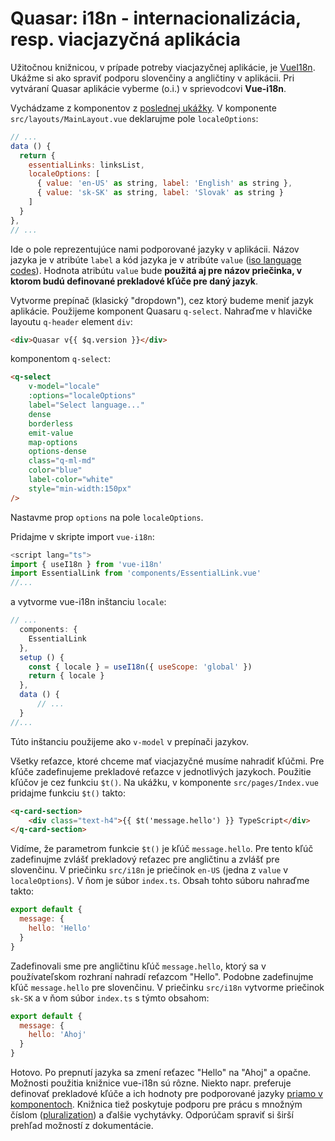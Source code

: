 # Quasar: i18n - internacionalizácia, resp. viacjazyčná aplikácia

Užitočnou knižnicou, v prípade potreby viacjazyčnej aplikácie, je [VueI18n](https://kazupon.github.io/vue-i18n/). Ukážme si ako spraviť podporu slovenčiny a angličtiny v aplikácii. Pri vytváraní Quasar aplikácie vyberme (o.i.) v sprievodcovi **Vue-i18n**.

Vychádzame z komponentov z [poslednej ukážky](zdroje/c5-quasar-vuelidate.zip). V komponente ``src/layouts/MainLayout.vue`` deklarujme pole ``localeOptions``:

```js
// ...
data () {
  return {
    essentialLinks: linksList,
    localeOptions: [
      { value: 'en-US' as string, label: 'English' as string },
      { value: 'sk-SK' as string, label: 'Slovak' as string }
    ]
  }
},
// ...
```
Ide o pole reprezentujúce nami podporované jazyky v aplikácii. Názov jazyka je v atribúte ``label`` a kód jazyka je v atribúte ``value`` ([iso language codes](https://www.andiamo.co.uk/resources/iso-language-codes/)). Hodnota atribútu ``value`` bude **použitá aj pre názov priečinka, v ktorom budú definované prekladové kľúče pre daný jazyk**.

Vytvorme prepínač (klasický "dropdown"), cez ktorý budeme meniť jazyk aplikácie. Použijeme komponent Quasaru ``q-select``. Nahraďme v hlavičke layoutu ``q-header`` element ``div``:
```html
<div>Quasar v{{ $q.version }}</div>
```
komponentom ``q-select``:
```html
<q-select
    v-model="locale"
    :options="localeOptions"
    label="Select language..."
    dense
    borderless
    emit-value
    map-options
    options-dense
    class="q-ml-md"
    color="blue"
    label-color="white"
    style="min-width:150px"
/>
```
Nastavme prop ``options`` na pole ``localeOptions``. 

Pridajme v skripte import ``vue-i18n``:
```js
<script lang="ts">
import { useI18n } from 'vue-i18n'
import EssentialLink from 'components/EssentialLink.vue'
//...
 ```
 a vytvorme vue-i18n inštanciu ``locale``:
```js
// ...
  components: {
    EssentialLink
  },
  setup () {
    const { locale } = useI18n({ useScope: 'global' })
    return { locale }
  },
  data () {
      // ...
  }
//...
```
Túto inštanciu použijeme ako ``v-model`` v prepínači jazykov.  

Všetky reťazce, ktoré chceme mať viacjazyčné musíme nahradiť kľúčmi. Pre kľúče zadefinujeme prekladové reťazce v jednotlivých jazykoch. Použitie kľúčov je cez funkciu ``$t()``. Na ukážku, v komponente ``src/pages/Index.vue`` pridajme funkciu ``$t()`` takto:

```html
<q-card-section>
    <div class="text-h4">{{ $t('message.hello') }} TypeScript</div>
</q-card-section>
```

Vidíme, že parametrom funkcie ``$t()`` je kľúč ``message.hello``. Pre tento kľúč zadefinujme zvlášť prekladový reťazec pre angličtinu a zvlášť pre slovenčinu. V priečinku ``src/i18n`` je priečinok ``en-US`` (jedna z ``value`` v ``localeOptions``). V ňom je súbor ``index.ts``. Obsah tohto súboru nahraďme takto:

```js
export default {
  message: {
    hello: 'Hello'
  }
}
```
Zadefinovali sme pre angličtinu kľúč ``message.hello``, ktorý sa v používateľskom rozhraní nahradí reťazcom "Hello". Podobne zadefinujme kľúč ``message.hello`` pre slovenčinu. V priečinku ``src/i18n`` vytvorme priečinok ``sk-SK`` a v ňom súbor ``index.ts`` s týmto obsahom:

```js
export default {
  message: {
    hello: 'Ahoj'
  }
}
```

Hotovo. Po prepnutí jazyka sa zmení reťazec "Hello" na "Ahoj" a opačne. Možnosti použitia knižnice vue-i18n sú rôzne. Niekto napr. preferuje definovať prekladové kľúče a ich hodnoty pre podporované jazyky [priamo v komponentoch](https://kazupon.github.io/vue-i18n/guide/component.html#component-based-localization). Knižnica tiež poskytuje podporu pre prácu s množným číslom ([pluralization](https://kazupon.github.io/vue-i18n/guide/pluralization.html#pluralization)) a ďalšie vychytávky. Odporúčam spraviť si širší prehľad možností z dokumentácie.